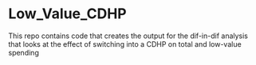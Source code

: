 # Low_Value_CDHP
This repo contains code that creates the output for the dif-in-dif analysis that looks at the effect of switching
into a CDHP on total and low-value spending
